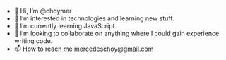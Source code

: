 - 👋 Hi, I’m @choymer
- 👀 I’m interested in technologies and learning new stuff.
- 🌱 I’m currently learning JavaScript.
- 💞️ I’m looking to collaborate on anything where I could gain experience writing code.
- 📫 How to reach me mercedeschoy@gmail.com

<!---
choymer/choymer is a ✨ special ✨ repository because its `README.md` (this file) appears on your GitHub profile.
You can click the Preview link to take a look at your changes.
--->
